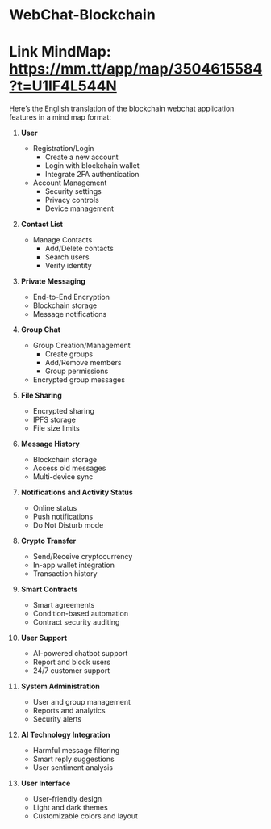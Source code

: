 # WebChat-Blockchain
# Link MindMap: https://mm.tt/app/map/3504615584?t=U1IF4L544N
Here’s the English translation of the blockchain webchat application features in a mind map format:

1. **User**  
   - Registration/Login
      - Create a new account
      - Login with blockchain wallet
      - Integrate 2FA authentication
   - Account Management
      - Security settings
      - Privacy controls
      - Device management

2. **Contact List**  
   - Manage Contacts
      - Add/Delete contacts
      - Search users
      - Verify identity

3. **Private Messaging**  
   - End-to-End Encryption
   - Blockchain storage
   - Message notifications

4. **Group Chat**  
   - Group Creation/Management
      - Create groups
      - Add/Remove members
      - Group permissions
   - Encrypted group messages

5. **File Sharing**  
   - Encrypted sharing
   - IPFS storage
   - File size limits

6. **Message History**  
   - Blockchain storage
   - Access old messages
   - Multi-device sync

7. **Notifications and Activity Status**  
   - Online status
   - Push notifications
   - Do Not Disturb mode

8. **Crypto Transfer**  
   - Send/Receive cryptocurrency
   - In-app wallet integration
   - Transaction history

9. **Smart Contracts**  
   - Smart agreements
   - Condition-based automation
   - Contract security auditing

10. **User Support**  
    - AI-powered chatbot support
    - Report and block users
    - 24/7 customer support

11. **System Administration**  
    - User and group management
    - Reports and analytics
    - Security alerts

12. **AI Technology Integration**  
    - Harmful message filtering
    - Smart reply suggestions
    - User sentiment analysis

13. **User Interface**  
    - User-friendly design
    - Light and dark themes
    - Customizable colors and layout


